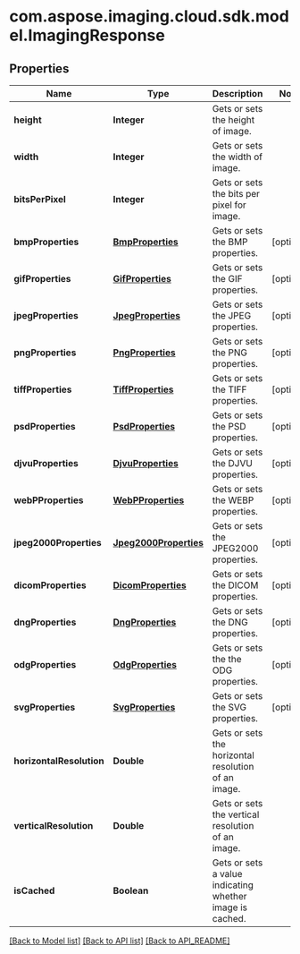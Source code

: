 
# com.aspose.imaging.cloud.sdk.model.ImagingResponse

## Properties
Name | Type | Description | Notes
------------ | ------------- | ------------- | -------------
**height** | **Integer** | Gets or sets the height of image. | 
**width** | **Integer** | Gets or sets the width of image. | 
**bitsPerPixel** | **Integer** | Gets or sets the bits per pixel for image. | 
**bmpProperties** | [**BmpProperties**](BmpProperties.md) | Gets or sets the BMP properties. |  [optional]
**gifProperties** | [**GifProperties**](GifProperties.md) | Gets or sets the GIF properties. |  [optional]
**jpegProperties** | [**JpegProperties**](JpegProperties.md) | Gets or sets the JPEG properties. |  [optional]
**pngProperties** | [**PngProperties**](PngProperties.md) | Gets or sets the PNG properties. |  [optional]
**tiffProperties** | [**TiffProperties**](TiffProperties.md) | Gets or sets the TIFF properties. |  [optional]
**psdProperties** | [**PsdProperties**](PsdProperties.md) | Gets or sets the PSD properties. |  [optional]
**djvuProperties** | [**DjvuProperties**](DjvuProperties.md) | Gets or sets the DJVU properties. |  [optional]
**webPProperties** | [**WebPProperties**](WebPProperties.md) | Gets or sets the WEBP properties. |  [optional]
**jpeg2000Properties** | [**Jpeg2000Properties**](Jpeg2000Properties.md) | Gets or sets the JPEG2000 properties. |  [optional]
**dicomProperties** | [**DicomProperties**](DicomProperties.md) | Gets or sets the DICOM properties. |  [optional]
**dngProperties** | [**DngProperties**](DngProperties.md) | Gets or sets the DNG properties. |  [optional]
**odgProperties** | [**OdgProperties**](OdgProperties.md) | Gets or sets the the ODG properties. |  [optional]
**svgProperties** | [**SvgProperties**](SvgProperties.md) | Gets or sets the SVG properties. |  [optional]
**horizontalResolution** | **Double** | Gets or sets the horizontal resolution of an image. | 
**verticalResolution** | **Double** | Gets or sets the vertical resolution of an image. | 
**isCached** | **Boolean** | Gets or sets a value indicating whether image is cached. | 


[[Back to Model list]](API_README.md#documentation-for-models) [[Back to API list]](API_README.md#documentation-for-api-endpoints) [[Back to API_README]](API_README.md)

